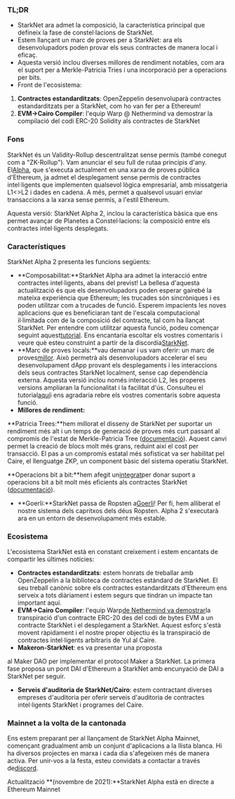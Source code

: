 ### TL;DR

* StarkNet ara admet la composició, la característica principal que defineix la fase de constel·lacions de StarkNet.
* Estem llançant un marc de proves per a StarkNet: ara els desenvolupadors poden provar els seus contractes de manera local i eficaç.
* Aquesta versió inclou diverses millores de rendiment notables, com ara el suport per a Merkle-Patricia Tries i una incorporació per a operacions per bits.
* Front de l'ecosistema:

1. **Contractes estandarditzats**: OpenZeppelin desenvoluparà contractes estandarditzats per a StarkNet, com ho van fer per a Ethereum!
2. **EVM->Cairo Compiler**: l'equip Warp @ Nethermind va demostrar la compilació del codi ERC-20 Solidity als contractes de StarkNet

### Fons

StarkNet és un Validity-Rollup descentralitzat sense permís (també conegut com a "ZK-Rollup"). Vam anunciar el seu full de ruta[](https://medium.com/starkware/on-the-road-to-starknet-a-permissionless-stark-powered-l2-zk-rollup-83be53640880)a principis d'any. El[Alpha](https://medium.com/starkware/starknet-alpha-1-90c3348cca4f), que s'executa actualment en una xarxa de proves pública d'Ethereum, ja admet el desplegament sense permís de contractes intel·ligents que implementen qualsevol lògica empresarial, amb missatgeria L1<>L2 i dades en cadena. A més, permet a qualsevol usuari enviar transaccions a la xarxa sense permís, a l'estil Ethereum.

Aquesta versió: StarkNet Alpha 2, inclou la característica bàsica que ens permet avançar de Planetes a Constel·lacions: la composició entre els contractes intel·ligents desplegats.

### Característiques

StarkNet Alpha 2 presenta les funcions següents:

* **Composabilitat:**StarkNet Alpha ara admet la interacció entre contractes intel·ligents, abans del previst! La bellesa d'aquesta actualització és que els desenvolupadors poden esperar gairebé la mateixa experiència que Ethereum; les trucades són sincròniques i es poden utilitzar com a trucades de funció. Esperem impacients les noves aplicacions que es beneficiaran tant de l'escala computacional il·limitada com de la composició del contracte, tal com ha llançat StarkNet. Per entendre com utilitzar aquesta funció, podeu començar seguint aquest[tutorial](https://www.cairo-lang.org/docs/hello_starknet/calling_contracts.html). Ens encantaria escoltar els vostres comentaris i veure què esteu construint a partir de la discordia[StarkNet](https://discord.gg/uJ9HZTUk2Y).
* **Marc de proves locals:**vau demanar i us vam oferir: un marc de proves[millor](https://github.com/starkware-libs/cairo-lang/tree/master/src/starkware/starknet/testing). Això permetrà als desenvolupadors accelerar el seu desenvolupament dApp provant els desplegaments i les interaccions dels seus contractes StarkNet localment, sense cap dependència externa. Aquesta versió inclou només interacció L2, les properes versions ampliaran la funcionalitat i la facilitat d'ús. Consulteu el tutorial[aquí](https://www.cairo-lang.org/docs/hello_starknet/unit_tests.html)i ens agradaria rebre els vostres comentaris sobre aquesta funció.
* **Millores de rendiment:**

**Patricia Trees:**hem millorat el disseny de StarkNet per suportar un rendiment més alt i un temps de generació de proves més curt passant al compromís de l'estat de Merkle-Patricia Tree ([documentació](https://github.com/starkware-libs/cairo-lang/blob/master/src/starkware/cairo/common/patricia_utils.py)). Aquest canvi permet la creació de blocs molt més grans, reduint així el cost per transacció. El pas a un compromís estatal més sofisticat va ser habilitat pel Caire, el llenguatge ZKP, un component bàsic del sistema operatiu StarkNet.

**Operacions bit a bit:**hem afegit un[integrat](https://www.cairo-lang.org/docs/how_cairo_works/builtins.html)per donar suport a operacions bit a bit molt més eficients als contractes StarkNet ([documentació](https://www.cairo-lang.org/docs/reference/common_library.html#common-library-bitwise)).

* **Goerli:**StarkNet passa de Ropsten a[Goerli](https://goerli.etherscan.io/address/0xee02F29aE9A4988aE064940bF11954d6eafE26Ac)! Per fi, hem alliberat el nostre sistema dels capritxos dels déus Ropsten. Alpha 2 s'executarà ara en un entorn de desenvolupament més estable.

### Ecosistema

L'ecosistema StarkNet està en constant creixement i estem encantats de compartir les últimes notícies:

* **Contractes estandarditzats**: estem honrats de treballar amb OpenZeppelin a la biblioteca de contractes estàndard de StarkNet. El seu treball canònic sobre els contractes estandarditzats d'Ethereum ens serveix a tots diàriament i estem segurs que tindran un impacte tan important aquí.
* **EVM->Cairo Compiler**: l'equip Warp[de Nethermind va demostrar](https://medium.com/nethermind-eth/warp-your-way-to-starknet-ddd6856875e0)la transpiració d'un contracte ERC-20 des del codi de bytes EVM a un contracte StarkNet i el desplegament a StarkNet. Aquest esforç s'està movent ràpidament i el nostre proper objectiu és la transpiració de contractes intel·ligents arbitraris de Yul al Caire.
* **Maker</a>on-StarkNet**: es va presentar una proposta

al Maker DAO per implementar el protocol Maker a StarkNet. La primera fase proposa un pont DAI d'Ethereum a StarkNet amb encunyació de DAI a StarkNet per seguir.</li> 
  
  * **Serveis d'auditoria de StarkNet/Cairo**: estem contractant diverses empreses d'auditoria per oferir serveis d'auditoria de contractes intel·ligents StarkNet i programes del Caire.</ul> 



### Mainnet a la volta de la cantonada

Ens estem preparant per al llançament de StarkNet Alpha Mainnet, començant gradualment amb un conjunt d'aplicacions a la llista blanca. Hi ha diversos projectes en marxa i cada dia s'afegeixen més de manera activa. Per unir-vos a la festa, esteu convidats a contactar a través de[discord](https://discord.gg/uJ9HZTUk2Y).

Actualització **(novembre de 2021):**StarkNet Alpha està en directe a Ethereum Mainnet